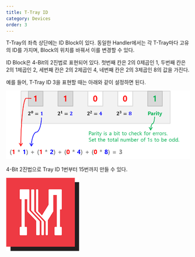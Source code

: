 ```yaml
---
title: T-Tray ID
category: Devices
order: 3
---
```



T-Tray의 좌측 상단에는 ID Block이 있다. 동일한 Handler에서는 각 T-Tray마다 고유의 ID를 가지며, Block의 위치를 바꿔서 이를 변경할 수 있다.

ID Block은 4-Bit의 2진법로 표현되어 있다. 첫번째 칸은 2의 0제곱인 1, 두번째 칸은 2의 1제곱인 2, 세번째 칸은 2의 2제곱인 4, 네번째 칸은 2의 3제곱인 8의 값을 가진다.

예를 들어, T-Tray ID 3을 표현할 때는 아래와 같이 설정하면 된다.

![ID:3 Example](./images/ID_en.png)

4-Bit 2진법으로 Tray ID 1번부터 15번까지 만들 수 있다.

![Tray](./images/logo200.png)

